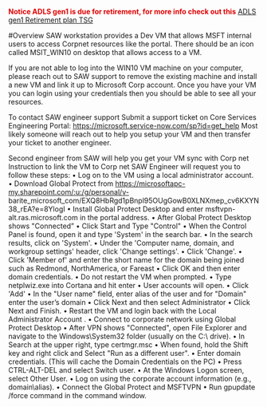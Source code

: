 <span style="color:#DF0101;">**Notice ADLS gen1 is due for retirement, for more info check out this**</span> [ADLS gen1 Retirement plan TSG](https://dev.azure.com/Supportability/Big%20Data/_wiki/wikis/Big-Data.wiki/444557/ADLS-gen-1-Retirement-plan)

#Overview
SAW workstation provides a Dev VM that allows MSFT internal users to access Corpnet resources like the portal. There should be an icon called MSIT_WIN10 on desktop that allows access to a VM.

If you are not able to log into the WIN10 VM machine on your computer, please reach out to SAW support to remove the existing machine and install a new VM and link it up to Microsoft Corp account.
Once you have your VM you can login using your credentials then you should be able to see all your resources.

To contact SAW engineer support
Submit a support ticket on Core Services Engineering Portal:
https://microsoft.service-now.com/sp?id=get_help 
Most likely someone will reach out to help you setup your VM and then transfer your ticket to another engineer.

Second engineer from SAW will help you get your VM sync with Corp net
Instruction to link the VM to Corp net
SAW Engineer will request you to follow these steps:
• Log on to the VM using a local administrator account.
• Download Global Protect from https://microsoftapc-my.sharepoint.com/:u:/g/personal/v-  barite_microsoft_com/EXQ8HbRgd1pBnpl95OUgGowB0XLNXmep_cv6KXYN38_rEA?e=8YlogI
• Install Global Protect Desktop and enter msftvpn-alt.ras.microsoft.com  in the portal address.
• After Global Protect Desktop shows "Connected”
• Click Start and Type "Control"
• When the Control Panel is found, open it and type 'System' in the search bar.
• In the search results, click on 'System'.
• Under the 'Computer name, domain, and workgroup settings' header, click 'Change settings'.
• Click 'Change'.
• Click 'Member of' and enter the short name for the domain being joined such as Redmond, NorthAmerica, or Fareast
• Click OK and then enter domain credentials.
• Do not restart the VM when prompted.
• Type netplwiz.exe into Cortana and hit enter
• User accounts will open.
• Click 'Add'
• In the "User name" field, enter alias of the user and for "Domain" enter the user’s domain
• Click Next and then select Administrator
• Click Next and Finish.
• Restart the VM and login back with the Local Administrator Account .
• Connect to corporate network using Global Protect Desktop
• After VPN shows "Connected", open File Explorer and navigate to the Windows\System32 folder (usually on the C:\ drive).
• In Search at the upper right, type certmgr.msc
• When found, hold the Shift key and right click and Select "Run as a different user".
• Enter domain credentials. (This will cache the Domain Credentials on the PC)
• Press CTRL-ALT-DEL and select Switch user.
• At the Windows Logon screen, select Other User.
• Log on using the corporate account information (e.g., domain\alias).
• Connect the Global Protect and MSFTVPN • Run gpupdate /force command in the command window.